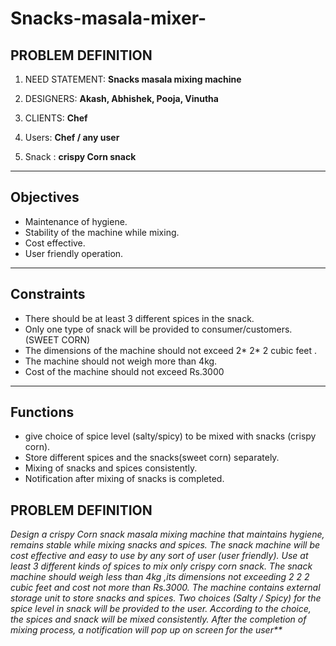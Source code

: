 # Snacks-masala-mixer-

## PROBLEM DEFINITION

 1. NEED STATEMENT: **Snacks masala mixing machine**

 2. DESIGNERS: **Akash, Abhishek, Pooja, Vinutha**

 3. CLIENTS: **Chef**

 4. Users: **Chef / any user**

 5. Snack : **crispy Corn snack**

***

## Objectives 

* Maintenance of hygiene.
* Stability of the machine while mixing.
* Cost effective.
* User friendly operation.

***
## Constraints

* There should be at least 3 different spices in the snack.
* Only one type of snack will be provided to consumer/customers.(SWEET CORN)
* The dimensions of the machine should not exceed 2* 2* 2 cubic feet .
* The machine should not weigh more than 4kg.
* Cost of the machine should not exceed Rs.3000


***


## Functions 

* give choice of spice level (salty/spicy) to be mixed with snacks (crispy corn).
*  Store different spices and the snacks(sweet corn) separately.
* Mixing of snacks and spices consistently.
* Notification after mixing of snacks is completed.

## PROBLEM DEFINITION


_**Design a crispy Corn snack masala mixing machine that maintains hygiene,  remains stable while mixing snacks and spices. The snack machine will be cost effective and easy to use by any sort of user (user friendly). Use at least 3 different kinds of spices to mix only crispy corn snack. The snack machine should weigh less than 4kg ,its dimensions not exceeding 2* 2* 2 cubic feet and cost not more than Rs.3000. The machine contains external storage unit to store snacks and spices. Two choices (Salty / Spicy) for the spice level in snack will be provided to the user. According to the choice, the spices and snack will be mixed consistently. After the completion of mixing process, a notification will pop up on screen for the user**_
